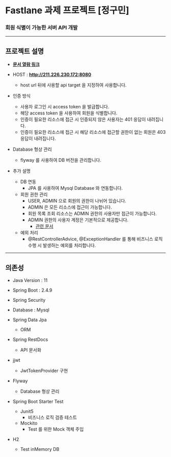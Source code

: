# Fastlane 과제 프로젝트 [정구민]


### 회원 식별이 가능한 서버 API 개발

---------------------------------------------


## 프로젝트 설명

- **[문서 열람 링크](http://211.226.230.172:8080/docs/index.html)**


- HOST : **http://211.226.230.172:8080** 
    - host url 뒤에 사용할 api target 을 지정하여 사용합니다.
    
    
- 인증 방식
    - 사용자 로그인 시 access token 을 발급합니다.
    - 해당 access token 을 사용하여 회원을 식별합니다.
    - 인증이 필요한 리소스에 접근 시 인증되지 않은 사용자는 401 응답이 내려집니다.
    - 인증이 필요한 리소스에 접근 시 해당 리소스에 접근할 권한이 없는 회원은 403 응답이 내려집니다.
    

- Database 형상 관리
    - flyway 를 사용하여 DB 버전을 관리합니다.
    
    
- 추가 설명
    - DB 연동
        - JPA 를 사용하여 Mysql Database 와 연동합니다.
    - 회원 권한 관리
        - USER, ADMIN 으로 회원의 권한이 나뉘어 있습니다.
        - ADMIN 은 모든 리소스에 접근이 가능합니다.
        - 회원 목록 조회 리소스는 ADMIN 권한의 사용자만 접근이 가능합니다.
        - ADMIN 권한의 사용자 계정은 기본적으로 제공합니다.
            - [관련 문서](http://211.226.230.172:8080/docs/admin/admin.html#resources-admin-sign-in)
    - 예외 처리
        - @RestControllerAdvice, @ExceptionHandler 를 통해 비즈니스 로직 수행 시 발생하는 예외를 처리합니다.

---------------------------------------------    

## 의존성

- Java Version : 11


- Spring Boot : 2.4.9
  

- Spring Security 


- Database : Mysql


- Spring Data Jpa
    - ORM
    

- Spring RestDocs
    - API 문서화
    

- jjwt
    - JwtTokenProvider 구현
    

- Flyway
    - Database 형상 관리
    

- Spring Boot Starter Test
    - Junit5
        - 비즈니스 로직 검증 테스트
    - Mockito 
        - Test 를 위한 Mock 객체 주입
    
    
- H2
    - Test inMemory DB
    
    